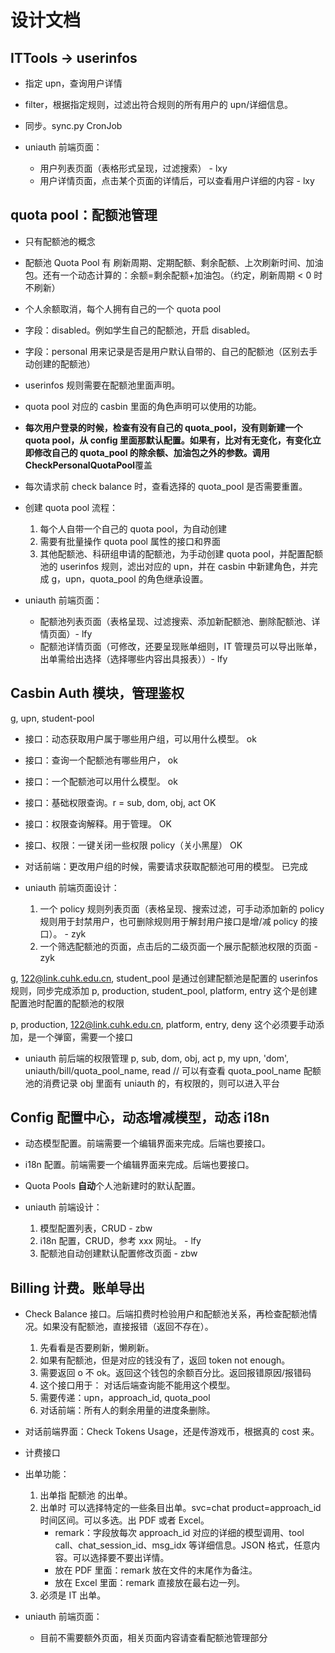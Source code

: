# 设计文档

## ITTools -> userinfos

- 指定 upn，查询用户详情
- filter，根据指定规则，过滤出符合规则的所有用户的 upn/详细信息。
- 同步。sync.py CronJob

- uniauth 前端页面：
  - 用户列表页面（表格形式呈现，过滤搜索） - lxy
  - 用户详情页面，点击某个页面的详情后，可以查看用户详细的内容 - lxy

## quota pool：配额池管理

- 只有配额池的概念
- 配额池 Quota Pool 有 刷新周期、定期配额、剩余配额、上次刷新时间、加油包。还有一个动态计算的：余额=剩余配额+加油包。（约定，刷新周期 < 0 时不刷新）
- 个人余额取消，每个人拥有自己的一个 quota pool
- 字段：disabled。例如学生自己的配额池，开启 disabled。
- 字段：personal 用来记录是否是用户默认自带的、自己的配额池（区别去手动创建的配额池）
- userinfos 规则需要在配额池里面声明。
- quota pool 对应的 casbin 里面的角色声明可以使用的功能。
- **每次用户登录的时候，检查有没有自己的 quota_pool，没有则新建一个 quota pool，从 config 里面那默认配置。如果有，比对有无变化，有变化立即修改自己的 quota_pool 的除余额、加油包之外的参数。调用 CheckPersonalQuotaPool**覆盖
- 每次请求前 check balance 时，查看选择的 quota_pool 是否需要重置。
- 创建 quota pool 流程：

  1. 每个人自带一个自己的 quota pool，为自动创建
  2. 需要有批量操作 quota pool 属性的接口和界面
  3. 其他配额池、科研组申请的配额池，为手动创建 quota pool，并配置配额池的 userinfos 规则，滤出对应的 upn，并在 casbin 中新建角色，并完成 g，upn，quota_pool 的角色继承设置。

- uniauth 前端页面：
  - 配额池列表页面（表格呈现、过滤搜索、添加新配额池、删除配额池、详情页面）- lfy
  - 配额池详情页面（可修改，还要呈现账单细则，IT 管理员可以导出账单，出单需给出选择（选择哪些内容出具报表））- lfy

## Casbin Auth 模块，管理鉴权

g, upn, student-pool

- 接口：动态获取用户属于哪些用户组，可以用什么模型。 ok
- 接口：查询一个配额池有哪些用户， ok
- 接口：一个配额池可以用什么模型。 ok
- 接口：基础权限查询。r = sub, dom, obj, act OK
- 接口：权限查询解释。用于管理。 OK
- 接口、权限：一键关闭一些权限 policy（关小黑屋） OK
- 对话前端：更改用户组的时候，需要请求获取配额池可用的模型。 已完成

- uniauth 前端页面设计：
  1. 一个 policy 规则列表页面（表格呈现、搜索过滤，可手动添加新的 policy 规则用于封禁用户，也可删除规则用于解封用户接口是增/减 policy 的接口）。 - zyk
  2. 一个筛选配额池的页面，点击后的二级页面一个展示配额池权限的页面 - zyk

g, 122@link.cuhk.edu.cn, student_pool 是通过创建配额池是配置的 userinfos 规则，同步完成添加
p, production, student_pool, platform, entry 这个是创建配置池时配置的配额池的权限

p, production, 122@link.cuhk.edu.cn, platform, entry, deny 这个必须要手动添加，是一个弹窗，需要一个接口

- uniauth 前后端的权限管理
  p, sub, dom, obj, act
  p, my upn, 'dom', uniauth/bill/quota_pool_name, read // 可以有查看 quota_pool_name 配额池的消费记录
  obj 里面有 uniauth 的，有权限的，则可以进入平台

## Config 配置中心，动态增减模型，动态 i18n

- 动态模型配置。前端需要一个编辑界面来完成。后端也要接口。
- i18n 配置。前端需要一个编辑界面来完成。后端也要接口。
- Quota Pools **自动**个人池新建时的默认配置。

- uniauth 前端设计：
  1. 模型配置列表，CRUD - zbw
  2. i18n 配置，CRUD，参考 xxx 网址。 - lfy
  3. 配额池自动创建默认配置修改页面 - zbw

## Billing 计费。账单导出

- Check Balance 接口。后端扣费时检验用户和配额池关系，再检查配额池情况。如果没有配额池，直接报错（返回不存在）。
  1. 先看看是否要刷新，懒刷新。
  2. 如果有配额池，但是对应的钱没有了，返回 token not enough。
  3. 需要返回 o 不 ok。返回这个钱包的余额百分比。返回报错原因/报错码
  4. 这个接口用于： 对话后端查询能不能用这个模型。
  5. 需要传递：upn，approach_id, quota_pool
  6. 对话前端：所有人的剩余用量的进度条删除。
- 对话前端界面：Check Tokens Usage，还是传游戏币，根据真的 cost 来。
- 计费接口

- 出单功能：

  1. 出单指 配额池 的出单。
  2. 出单时 可以选择特定的一些条目出单。svc=chat product=approach_id 时间区间。可以多选。出 PDF 或者 Excel。
     - remark：字段放每次 approach_id 对应的详细的模型调用、tool call、chat_session_id、msg_idx 等详细信息。JSON 格式，任意内容。可以选择要不要出详情。
     - 放在 PDF 里面：remark 放在文件的末尾作为备注。
     - 放在 Excel 里面：remark 直接放在最右边一列。
  3. 必须是 IT 出单。

- uniauth 前端页面：
  <!-- - 能够让配额池管理员等查看特定配额池的消费记录。可以自己增减团队成员。不可以出账。 -->
  - 目前不需要额外页面，相关页面内容请查看配额池管理部分
